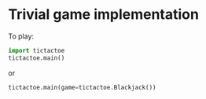 # Trivial game implementation

To play:
```python
import tictactoe
tictactoe.main()
```
or
```python
tictactoe.main(game=tictactoe.Blackjack())
```
